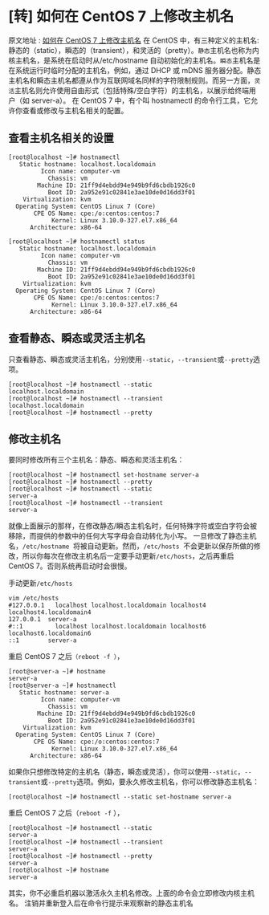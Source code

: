 # [转] 如何在 CentOS 7 上修改主机名

原文地址 : [如何在 CentOS 7 上修改主机名](https://www.jianshu.com/p/39d7000dfa47)
在 CentOS 中，有三种定义的主机名:静态的（static），瞬态的（transient），和灵活的（pretty）。`静态`主机名也称为内核主机名，是系统在启动时从/etc/hostname 自动初始化的主机名。`瞬态`主机名是在系统运行时临时分配的主机名，例如，通过 DHCP 或 mDNS 服务器分配。静态主机名和瞬态主机名都遵从作为互联网域名同样的字符限制规则。而另一方面，`灵活`主机名则允许使用自由形式（包括特殊/空白字符）的主机名，以展示给终端用户（如 server-a）。
在 CentOS 7 中，有个叫 hostnamectl 的命令行工具，它允许你查看或修改与主机名相关的配置。

## 查看主机名相关的设置

```
[root@localhost ~]# hostnamectl
   Static hostname: localhost.localdomain
         Icon name: computer-vm
           Chassis: vm
        Machine ID: 21ff9d4ebdd94e949b9fd6cbdb1926c0
           Boot ID: 2a952e91c02841e3ae10de0d16dd3f01
    Virtualization: kvm
  Operating System: CentOS Linux 7 (Core)
       CPE OS Name: cpe:/o:centos:centos:7
            Kernel: Linux 3.10.0-327.el7.x86_64
      Architecture: x86-64
```

```
[root@localhost ~]# hostnamectl status
   Static hostname: localhost.localdomain
         Icon name: computer-vm
           Chassis: vm
        Machine ID: 21ff9d4ebdd94e949b9fd6cbdb1926c0
           Boot ID: 2a952e91c02841e3ae10de0d16dd3f01
    Virtualization: kvm
  Operating System: CentOS Linux 7 (Core)
       CPE OS Name: cpe:/o:centos:centos:7
            Kernel: Linux 3.10.0-327.el7.x86_64
      Architecture: x86-64
```

## 查看静态、瞬态或灵活主机名

只查看静态、瞬态或灵活主机名，分别使用`--static`，`--transient`或`--pretty`选项。

```
[root@localhost ~]# hostnamectl --static
localhost.localdomain
[root@localhost ~]# hostnamectl --transient
localhost.localdomain
[root@localhost ~]# hostnamectl --pretty
```

## 修改主机名

要同时修改所有三个主机名：静态、瞬态和灵活主机名：

```
[root@localhost ~]# hostnamectl set-hostname server-a
[root@localhost ~]# hostnamectl --pretty
[root@localhost ~]# hostnamectl --static
server-a
[root@localhost ~]# hostnamectl --transient
server-a
```

就像上面展示的那样，在修改静态/瞬态主机名时，任何特殊字符或空白字符会被移除，而提供的参数中的任何大写字母会自动转化为小写。
一旦修改了静态主机名，`/etc/hostname`  将被自动更新。然而，`/etc/hosts`  不会更新以保存所做的修改，所以你每次在修改主机名后一定要手动更新`/etc/hosts`，之后再重启 CentOS 7。否则系统再启动时会很慢。

手动更新`/etc/hosts`

```
vim /etc/hosts
#127.0.0.1   localhost localhost.localdomain localhost4 localhost4.localdomain4
127.0.0.1  server-a
#::1         localhost localhost.localdomain localhost6 localhost6.localdomain6
::1        server-a
```

重启 CentOS 7 之后`（reboot -f ）`，

```
[root@server-a ~]# hostname
server-a
[root@server-a ~]# hostnamectl
   Static hostname: server-a
         Icon name: computer-vm
           Chassis: vm
        Machine ID: 21ff9d4ebdd94e949b9fd6cbdb1926c0
           Boot ID: 2a952e91c02841e3ae10de0d16dd3f01
    Virtualization: kvm
  Operating System: CentOS Linux 7 (Core)
       CPE OS Name: cpe:/o:centos:centos:7
            Kernel: Linux 3.10.0-327.el7.x86_64
      Architecture: x86-64
```

如果你只想修改特定的主机名（静态，瞬态或灵活），你可以使用`--static`，`--transient`或`--pretty`选项。例如，要永久修改主机名，你可以修改静态主机名：

```
[root@localhost ~]# hostnamectl --static set-hostname server-a
```

重启 CentOS 7 之后（`reboot -f` ），

```
[root@localhost ~]# hostnamectl --static
server-a
[root@localhost ~]# hostnamectl --transient
server-a
[root@localhost ~]# hostnamectl --pretty
server-a
[root@localhost ~]# hostname
server-a
```

其实，你不必重启机器以激活永久主机名修改。上面的命令会立即修改内核主机名。
注销并重新登入后在命令行提示来观察新的静态主机名
